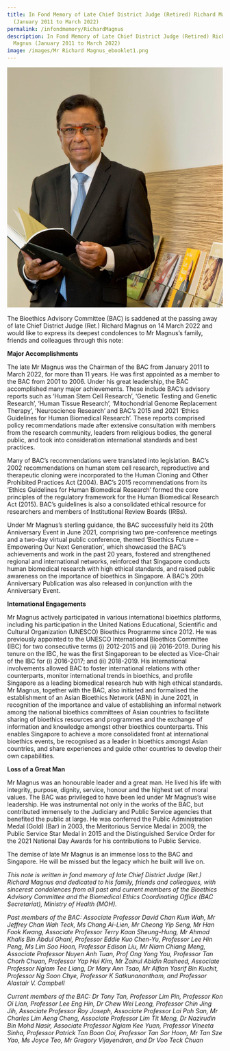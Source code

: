 ```yaml
---
title: In Fond Memory of Late Chief District Judge (Retired) Richard Magnus
  (January 2011 to March 2022)
permalink: /infondmemory/RichardMagnus
description: In Fond Memory of Late Chief District Judge (Retired) Richard
  Magnus (January 2011 to March 2022)
image: /images/Mr Richard Magnus_ebooklet1.png
---
```

![](/images/Mr%20Richard%20Magnus_upright1.jpg)

The Bioethics Advisory Committee (BAC) is saddened at the passing away of late Chief District Judge (Ret.) Richard Magnus on 14 March 2022 and would like to express its deepest condolences to Mr Magnus’s family, friends and colleagues through this note:

**Major Accomplishments**

The late Mr Magnus was the Chairman of the BAC from January 2011 to March 2022, for more than 11 years. He was first appointed as a member to the BAC from 2001 to 2006. Under his great leadership, the BAC accomplished many major achievements. These include BAC’s advisory reports such as ‘Human Stem Cell Research’, ‘Genetic Testing and Genetic Research’, ‘Human Tissue Research’, ‘Mitochondrial Genome Replacement Therapy’, ‘Neuroscience Research’ and BAC’s 2015 and 2021 ‘Ethics Guidelines for Human Biomedical Research’. These reports comprised policy recommendations made after extensive consultation with members from the research community, leaders from religious bodies, the general public, and took into consideration international standards and best practices.

Many of BAC’s recommendations were translated into legislation. BAC’s 2002 recommendations on human stem cell research, reproductive and therapeutic cloning were incorporated to the Human Cloning and Other Prohibited Practices Act (2004). BAC’s 2015 recommendations from its ‘Ethics Guidelines for Human Biomedical Research’ formed the core principles of the regulatory framework for the Human Biomedical Research Act (2015). BAC’s guidelines is also a consolidated ethical resource for researchers and members of Institutional Review Boards (IRBs).

Under Mr Magnus’s sterling guidance, the BAC successfully held its 20th Anniversary Event in June 2021, comprising two pre-conference meetings and a two-day virtual public conference, themed ‘Bioethics Future – Empowering Our Next Generation’, which showcased the BAC’s achievements and work in the past 20 years, fostered and strengthened regional and international networks, reinforced that Singapore conducts human biomedical research with high ethical standards, and raised public awareness on the importance of bioethics in Singapore. A BAC’s 20th Anniversary Publication was also released in conjunction with the Anniversary Event.

**International Engagements**

Mr Magnus actively participated in various international bioethics platforms, including his participation in the United Nations Educational, Scientific and Cultural Organization (UNESCO) Bioethics Programme since 2012. He was previously appointed to the UNESCO International Bioethics Committee (IBC) for two consecutive terms (i) 2012-2015 and (ii) 2016-2019. During his tenure on the IBC, he was the first Singaporean to be elected as Vice-Chair of the IBC for (i) 2016-2017; and (ii) 2018-2019. His international involvements allowed BAC to foster international relations with other counterparts, monitor international trends in bioethics, and profile Singapore as a leading biomedical research hub with high ethical standards. Mr Magnus, together with the BAC, also initiated and formalised the establishment of an Asian Bioethics Network (ABN) in June 2021, in recognition of the importance and value of establishing an informal network among the national bioethics committees of Asian countries to facilitate sharing of bioethics resources and programmes and the exchange of information and knowledge amongst other bioethics counterparts. This enables Singapore to achieve a more consolidated front at international bioethics events, be recognised as a leader in bioethics amongst Asian countries, and share experiences and guide other countries to develop their own capabilities.

**Loss of a Great Man**

Mr Magnus was an honourable leader and a great man. He lived his life with integrity, purpose, dignity, service, honour and the highest set of moral values. The BAC was privileged to have been led under Mr Magnus’s wise leadership. He was instrumental not only in the works of the BAC, but contributed immensely to the Judiciary and Public Service agencies that benefited the public at large. He was conferred the Public Administration Medal (Gold) (Bar) in 2003, the Meritorious Service Medal in 2009, the Public Service Star Medal in 2015 and the Distinguished Service Order for the 2021 National Day Awards for his contributions to Public Service.

The demise of late Mr Magnus is an immense loss to the BAC and Singapore. He will be missed but the legacy which he built will live on.

*This note is written in fond memory of late Chief District Judge (Ret.) Richard Magnus and dedicated to his family, friends and colleagues, with sincerest condolences from all past and current members of the Bioethics Advisory Committee and the Biomedical Ethics Coordinating Office (BAC Secretariat), Ministry of Health (MOH).*

*Past members of the BAC: Associate Professor David Chan Kum Wah, Mr Jeffrey Chan Wah Teck, Ms Chang Ai-Lien, Mr Cheong Yip Seng, Mr Han Fook Kwang, Associate Professor Terry Kaan Sheung-Hung, 
Mr Ahmad Khalis Bin Abdul Ghani, Professor Eddie Kuo Chen-Yu, Professor Lee Hin Peng, Ms Lim Soo Hoon, 
Professor Edison Liu, Mr Niam Chiang Meng, Associate Professor Nuyen Anh Tuan, Prof Ong Yong Yau, Professor Tan Chorh Chuan, Professor Yap Hui Kim, Mr Zainul Abidin Rasheed, Associate Professor Ngiam Tee Liang, Dr Mary Ann Tsao, Mr Alfian Yasrif Bin Kuchit, Professor Ng Soon Chye, Professor K Satkunanantham, and Professor Alastair V. Campbell*

*Current members of the BAC: Dr Tony Tan, Professor Lim Pin, Professor Kon Oi Lian, Professor Lee Eng Hin, Dr Chew Wei Leong, Professor Chin Jing Jih, Associate Professor Roy Joseph, Associate Professor Lai Poh San, Mr Charles Lim Aeng Cheng, Associate Professor Lim Tit Meng, Dr Nazirudin Bin Mohd Nasir, Associate Professor Ngiam Kee Yuan, 
Professor Vineeta Sinha, Professor Patrick Tan Boon Ooi, Professor Tan Sor Hoon, Mr Tan Sze Yao, Ms Joyce Teo, Mr Gregory Vijayendran, and Dr Voo Teck Chuan*